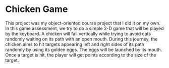 # Chicken Game

This project was my object-oriented course project that I did it on my own. In this game assessment, we try to do a
simple 2-D game that will be played by the keyboard. A chicken will fall vertically while trying to avoid cats randomly
waiting on its path with an open mouth. During this journey, the chicken aims to hit targets appearing left and right
sides of its path randomly by using its golden eggs. The eggs will be launched by its mouth. Once a target is hit, the
player will get points according to the size of the target.

